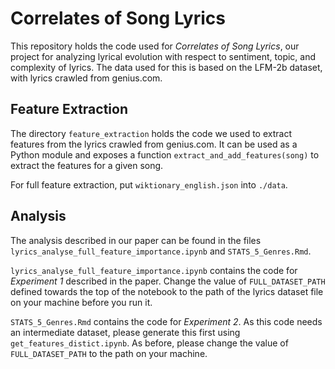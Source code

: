 # Correlates of Song Lyrics

This repository holds the code used for _Correlates of Song Lyrics_, our project for analyzing lyrical evolution with respect to sentiment, topic, and complexity of lyrics. The data used for this is based on the LFM-2b dataset, with lyrics crawled from genius.com.

## Feature Extraction

The directory `feature_extraction` holds the code we used to extract features from the lyrics crawled from genius.com. It can be used as a Python module and exposes a function `extract_and_add_features(song)` to extract the features for a given song.

For full feature extraction, put `wiktionary_english.json` into `./data`.

## Analysis

The analysis described in our paper can be found in the files `lyrics_analyse_full_feature_importance.ipynb` and `STATS_5_Genres.Rmd`. 

`lyrics_analyse_full_feature_importance.ipynb` contains the code for _Experiment 1_ described in the paper. Change the value of `FULL_DATASET_PATH` defined towards the top of the notebook to the path of the lyrics dataset file on your machine before you run it.

`STATS_5_Genres.Rmd` contains the code for _Experiment 2_. As this code needs an intermediate dataset, please generate this first using  `get_features_distict.ipynb`. As before, please change the value of `FULL_DATASET_PATH` to the path on your machine.
